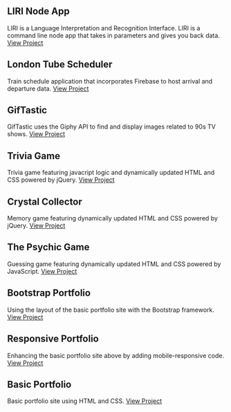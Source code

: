 ## LIRI Node App
LIRI is a Language Interpretation and Recognition Interface. LIRI is a command line node app that takes in parameters and gives you back data.
[View Project](https://github.com/kiacone/Homework/tree/master/Liri-Node-App)


## London Tube Scheduler
Train schedule application that incorporates Firebase to host arrival and departure data.
[View Project](http://kristin-i.com/Homework/Train-Scheduler/)


## GifTastic
GifTastic uses the Giphy API to find and display images related to 90s TV shows.
[View Project](http://kristin-i.com/Homework/GifTastic/)


## Trivia Game
Trivia game featuring javacript logic and dynamically updated HTML and CSS powered by jQuery.
[View Project](http://kristin-i.com/Homework/TriviaGame/)


## Crystal Collector
Memory game featuring dynamically updated HTML and CSS powered by jQuery.
[View Project](http://kristin-i.com/Homework/Crystal-Collector/)


## The Psychic Game
Guessing game featuring dynamically updated HTML and CSS powered by JavaScript.
[View Project](http://kristin-i.com/Homework/Psychic-Game/)


## Bootstrap Portfolio
Using the layout of the basic portfolio site with the Bootstrap framework.
[View Project](http://kristin-i.com/Homework/Bootstrap-Portfolio/)


## Responsive Portfolio
Enhancing the basic portfolio site above by adding mobile-responsive code.
[View Project](http://kristin-i.com/Homework/Responsive-Portfolio/)


## Basic Portfolio
Basic portfolio site using HTML and CSS.
[View Project](http://kristin-i.com/Homework/Basic-Portfolio/)